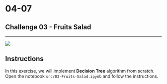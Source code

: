 # 04-07

## Challenge 03 - Fruits Salad

---

![](https://encrypted-tbn0.gstatic.com/images?q=tbn:ANd9GcQH_IiB9VyZe_l_WQ75SdKcfUS_6U2h-h_O4R4wQBgQoaHD3yAl)

## Instructions

In this exercise, we will implement **Decision Tree** algorithm from scratch. Open the notebook `src/03-Fruits-Salad.ipynb` and follow the instructions.